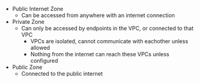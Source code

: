- Public Internet Zone 
	- Can be accessed from anywhere with an internet connection
- Private Zone 
	- Can only be accessed by endpoints in the VPC, or connected to that VPC
		- VPCs are isolated, cannot communicate with eachother unless allowed 
		- Nothing from the internet can reach these VPCs unless configured
- Public Zone
	- Connected to the public internet